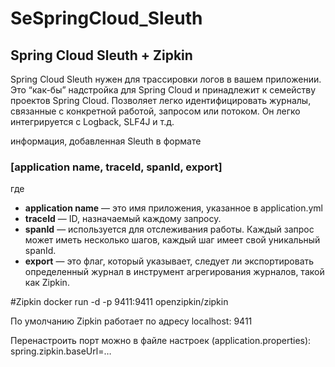 # SeSpringCloud_Sleuth

## Spring Cloud Sleuth + Zipkin

Spring Cloud Sleuth нужен для трассировки логов в вашем приложении.
Это “как-бы” надстройка для Spring Cloud и принадлежит к семейству проектов Spring Cloud.
Позволяет легко идентифицировать журналы, связанные с конкретной работой, запросом или потоком.
Он легко интегрируется с Logback, SLF4J и т.д.

 информация, добавленная Sleuth в формате
### [application name, traceId, spanId, export]

где
* <b>application name</b> — это имя приложения, указанное в application.yml
* <b>traceId</b> — ID, назначаемый каждому запросу.
* <b>spanId</b> — используется для отслеживания работы. Каждый запрос может иметь несколько шагов, каждый шаг имеет свой уникальный spanId.
* <b>export</b> — это флаг, который указывает, следует ли экспортировать определенный журнал в инструмент агрегирования журналов, такой как Zipkin.

#Zipkin
docker run -d -p 9411:9411 openzipkin/zipkin

По умолчанию Zipkin работает по адресу
localhost: 9411

Перенастроить порт можно в файле настроек (application.properties):
spring.zipkin.baseUrl=…